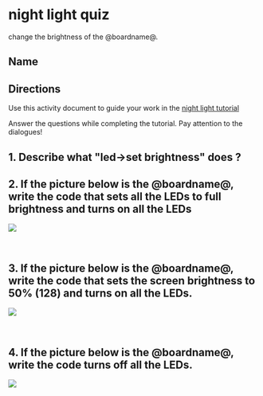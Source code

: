 # night light quiz

change the brightness of the @boardname@.

## Name

## Directions

Use this activity document to guide your work in the [night light tutorial](/lessons/night-light/activity)

Answer the questions while completing the tutorial. Pay attention to the dialogues!

## 1. Describe what "led->set brightness" does ? 

## 2. If the picture below is the @boardname@, write the code that sets all the LEDs to full brightness and turns on all the LEDs

![](/static/mb/lessons/night-light-0.png)

<br />

## 3. If the picture below is the @boardname@, write the code that sets the screen brightness to 50% (128) and turns on all the LEDs.

![](/static/mb/lessons/night-light-1.png)

<br/>

## 4. If the picture below is the @boardname@, write the code turns off all the LEDs.

![](/static/mb/lessons/night-light-2.png)

